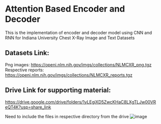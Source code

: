 # Attention Based Encoder and Decoder
 This is the implementation of encoder and decoder model using CNN and RNN for Indiana University Chest X-Ray Image and Text Datasets 
## Datasets Link:
Png images: https://openi.nlm.nih.gov/imgs/collections/NLMCXR_png.tgz <br>
Respective reports: https://openi.nlm.nih.gov/imgs/collections/NLMCXR_reports.tgz
## Drive Link for supporting material:
https://drive.google.com/drive/folders/1yLEgiXD5ZwcKHaC8LXgTLJw00VReQT4K?usp=share_link

Need to include the files in respective directory from the drive 
![image](/home/gaurab/Desktop/IDEAFEST_final.png)
